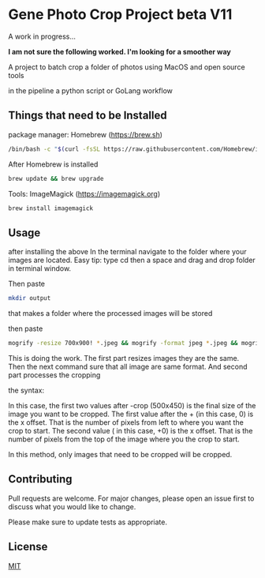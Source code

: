 # Gene Photo Crop Project beta V11

 A work in progress...

**I am not sure the following worked. I'm looking for a smoother way**

A project to batch crop a folder of photos using MacOS and open source tools

in the pipeline a python script or GoLang workflow



##

## Things that need to be Installed

package manager: Homebrew (https://brew.sh)

```bash
/bin/bash -c "$(curl -fsSL https://raw.githubusercontent.com/Homebrew/install/HEAD/install.sh)"
```
After Homebrew is installed

```bash
brew update && brew upgrade
```

Tools: ImageMagick (https://imagemagick.org)

```bash
brew install imagemagick
````


## Usage

after installing the above
In the terminal navigate to the folder where your images are located. Easy tip:
type cd then a space and drag and drop folder in terminal window.

Then paste
```bash
mkdir output
```
that makes a folder where the processed images will be stored


then paste
```bash
mogrify -resize 700x900! *.jpeg && mogrify -format jpeg *.jpeg && mogrify -crop 500x450+0+0 -path ./output *.jpeg
```
This is doing the work. The first part resizes images they are the same. Then the next command sure that all image are same format. And second part processes the cropping

the syntax:

In this case, the first two values after -crop (500x450) is the final size of the image you want to be cropped. The first value after the + (in this case, 0) is the x offset. That is the number of pixels from left to where you want the crop to start. The second value ( in this case, +0) is the x offset. That is the number of pixels from the top of the image where you the crop to start.

In this method, only images that need to be cropped will be cropped.

## Contributing
Pull requests are welcome. For major changes, please open an issue first to discuss what you would like to change.

Please make sure to update tests as appropriate.

## License
[MIT](https://choosealicense.com/licenses/mit/)
